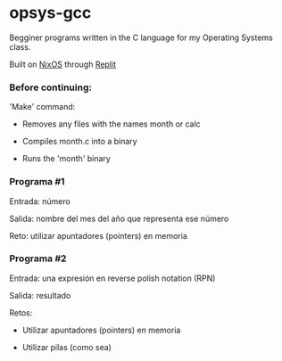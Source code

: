 # opsys-gcc

Begginer programs written in the C language for my Operating Systems class.

Built on [NixOS](https://nixos.org/) through [Replit](https://replit.com)

### Before continuing:

'Make' command:

- Removes any files with the names month or calc

- Compiles month.c into a binary

- Runs the 'month' binary

### Programa #1

Entrada: número

Salida: nombre del mes del año que representa ese número

Reto: utilizar apuntadores (pointers) en memoria

### Programa #2

Entrada: una expresión en reverse polish notation (RPN)

Salida: resultado

Retos:

- Utilizar apuntadores (pointers) en memoria

- Utilizar pilas (como sea)